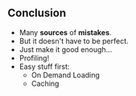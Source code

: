 ## Conclusion

* Many **sources** of **mistakes**.
* But it doesn't have to be perfect.
* Just make it good enough...
* Profiling!
* Easy stuff first:
  * On Demand Loading
  * Caching
